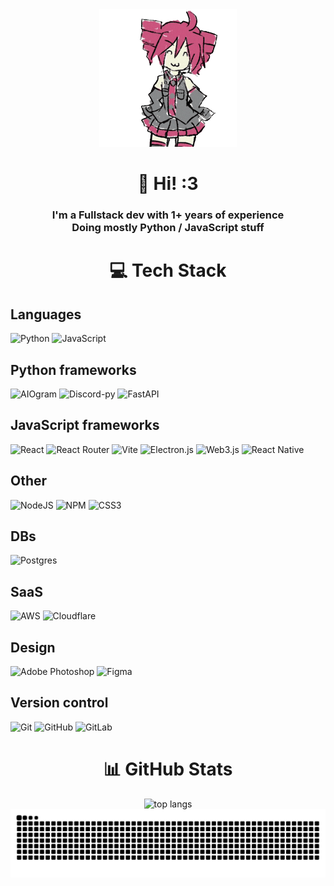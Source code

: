 <div align="center">
  <img alt="teto-gif" src="https://github.com/LooNuH-dev/LooNuH-dev/blob/main/src/gif/kasane-teto.gif" />
  <h1>🖖 Hi! :3</h1>

  <h3>
    I'm a Fullstack dev with 1+ years of experience<br>
    Doing mostly Python / JavaScript stuff
  </h3>
</div>

<div align="center">
  <h1>💻 Tech Stack</h1>
  <div align="left">
    <h2>Languages</h2>
    <img alt="Python" src="https://img.shields.io/badge/python-3670A0?style=for-the-badge&logo=python&logoColor=ffdd54" title="Python" />
    <img alt="JavaScript" src="https://img.shields.io/badge/javascript-%23323330.svg?style=for-the-badge&logo=javascript&logoColor=%23F7DF1E" title="JavaScript" />
    <h2>Python frameworks</h2>
    <img alt="AIOgram" src="https://img.shields.io/badge/AIOgram-%2326A5E4?style=for-the-badge&logo=telegram&logoColor=white" title="AIOgram" />
    <img alt="Discord-py" src="https://img.shields.io/badge/Discord--py-%235865F2?style=for-the-badge&logo=discord&logoColor=white" title="Discord-py" />
    <img alt="FastAPI" src="https://img.shields.io/badge/FastAPI-005571?style=for-the-badge&logo=fastapi" title="FastAPI" />
    <h2>JavaScript frameworks</h2>
    <img alt="React" src="https://img.shields.io/badge/react-%2320232a.svg?style=for-the-badge&logo=react&logoColor=%2361DAFB" title="React" />
    <img alt="React Router" src="https://img.shields.io/badge/React_Router-CA4245?style=for-the-badge&logo=react-router&logoColor=white" title="React Router" />
    <img alt="Vite" src="https://img.shields.io/badge/vite-%23646CFF.svg?style=for-the-badge&logo=vite&logoColor=white" title="Vite" />
    <img alt="Electron.js" src="https://img.shields.io/badge/Electron-191970?style=for-the-badge&logo=Electron&logoColor=white" title="Electron.js" />
    <img alt="Web3.js" src="https://img.shields.io/badge/web3.js-F16822?style=for-the-badge&logo=web3.js&logoColor=white" title="Web3.js" />
    <img alt="React Native" src="https://img.shields.io/badge/react_native-%2320232a.svg?style=for-the-badge&logo=react&logoColor=%2361DAFB" title="React Native" />
    <h2>Other</h2>
    <img alt="NodeJS" src="https://img.shields.io/badge/node.js-6DA55F?style=for-the-badge&logo=node.js&logoColor=white" title="NodeJS" />
    <img alt="NPM" src="https://img.shields.io/badge/NPM-%23CB3837.svg?style=for-the-badge&logo=npm&logoColor=white" title="NPM" />
    <img alt="CSS3" src="https://img.shields.io/badge/css3-%231572B6.svg?style=for-the-badge&logo=css3&logoColor=white" title="CSS3" />
    <h2>DBs</h2>
    <img alt="Postgres" src="https://img.shields.io/badge/postgres-%23316192.svg?style=for-the-badge&logo=postgresql&logoColor=white" title="Postgres" />
    <h2>SaaS</h2>
    <img alt="AWS" src="https://img.shields.io/badge/AWS-%23FF9900.svg?style=for-the-badge&logo=amazon-aws&logoColor=white" title="AWS" />
    <img alt="Cloudflare" src="https://img.shields.io/badge/Cloudflare-F38020?style=for-the-badge&logo=Cloudflare&logoColor=white" title="Cloudflare" />
    <h2>Design</h2>
    <img alt="Adobe Photoshop" src="https://img.shields.io/badge/adobe%20photoshop-%2331A8FF.svg?style=for-the-badge&logo=adobe%20photoshop&logoColor=white" title="Adobe Photoshop" />
    <img alt="Figma" src="https://img.shields.io/badge/figma-%23F24E1E.svg?style=for-the-badge&logo=figma&logoColor=white" title="Figma" />
    <h2>Version control</h2>
    <img alt="Git" src="https://img.shields.io/badge/git-%23F05033.svg?style=for-the-badge&logo=git&logoColor=white" title="Git" />
    <img alt="GitHub" src="https://img.shields.io/badge/github-%23121011.svg?style=for-the-badge&logo=github&logoColor=white" title="GitHub" />
    <img alt="GitLab" src="https://img.shields.io/badge/gitlab-%23181717.svg?style=for-the-badge&logo=gitlab&logoColor=white" title="GitLab" />
  </div>
</div>

<div align="center">
  <h1>📊 GitHub Stats</h1>
  <img alt="top langs" src="https://most-langs-loonuh-devs-projects.vercel.app/api/top-langs?username=LooNuH-dev&card_width=890&locale=en&layout=compact&theme=github_dark&show_icons=true&hide_border=true&hide=procfile,shell,batchfile" />
  <img alt="github-snake" src="https://raw.githubusercontent.com/LooNuH-dev/LooNuH-dev/output/github-snake-dark.svg" />
</div>
